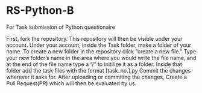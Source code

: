 # RS-Python-B
For Task submission of Python questionaire

First, fork the repository.
This repository will then be visible under your account.
Under your account, inside the Task folder, make a folder of your name.
To create a new folder in the repository click “create a new file.” Type your new folder’s name in the area where you would write the file name, and at the end of the file name type a “/” to initilize it as a folder.
Inside that folder add the task files with the format [task_no.].py
Commit the changes wherever it asks for.
After uploading or commiting the changes, Create a Pull Request(PR) which will then be evaluated by us.
